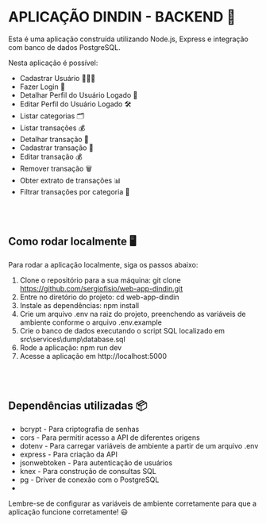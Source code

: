 # APLICAÇÃO DINDIN - BACKEND 🚀

Esta é uma aplicação construída utilizando Node.js, Express e integração com banco de dados PostgreSQL.

Nesta aplicação é possível:

- Cadastrar Usuário 🧑‍🤝‍🧑
- Fazer Login 🔐
- Detalhar Perfil do Usuário Logado 👤
- Editar Perfil do Usuário Logado 🛠️
- Listar categorias 🗂️
- Listar transações 💰
- Detalhar transação 📝
- Cadastrar transação 💸
- Editar transação 💰
- Remover transação 🗑️
- Obter extrato de transações 📊
- Filtrar transações por categoria 📂

<br>
<br>

## Como rodar localmente 🖥️
Para rodar a aplicação localmente, siga os passos abaixo:

1. Clone o repositório para a sua máquina: git clone https://github.com/sergiofisio/web-app-dindin.git
2. Entre no diretório do projeto: cd web-app-dindin
3. Instale as dependências: npm install
4. Crie um arquivo .env na raiz do projeto, preenchendo as variáveis de ambiente conforme o arquivo .env.example
5. Crie o banco de dados executando o script SQL localizado em src\services\dump\database.sql
6. Rode a aplicação: npm run dev
7. Acesse a aplicação em http://localhost:5000

<br>
<br>

## Dependências utilizadas 📦
- bcrypt - Para criptografia de senhas
- cors - Para permitir acesso a API de diferentes origens
- dotenv - Para carregar variáveis de ambiente a partir de um arquivo .env
- express - Para criação da API
- jsonwebtoken - Para autenticação de usuários
- knex - Para construção de consultas SQL
- pg - Driver de conexão com o PostgreSQL
- 
Lembre-se de configurar as variáveis de ambiente corretamente para que a aplicação funcione corretamente! 😃